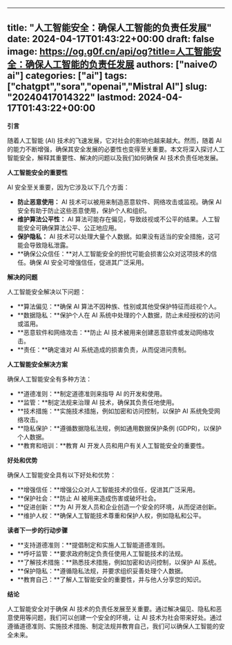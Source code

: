 
---
title: "人工智能安全：确保人工智能的负责任发展"
date: 2024-04-17T01:43:22+00:00
draft: false
image: https://og.g0f.cn/api/og?title=人工智能安全：确保人工智能的负责任发展
authors: ["naiveのai"]
categories: ["ai"]
tags: ["chatgpt","sora","openai","Mistral AI"]
slug: "20240417014322"
lastmod: 2024-04-17T01:43:22+00:00
---
**引言**

随着人工智能 (AI) 技术的飞速发展，它对社会的影响也越来越大。然而，随着 AI 的能力不断增强，确保其安全发展的必要性也变得至关重要。本文将深入探讨人工智能安全，解释其重要性、解决的问题以及我们如何确保 AI 技术负责任地发展。

**人工智能安全的重要性**

AI 安全至关重要，因为它涉及以下几个方面：

* **防止恶意使用：** AI 技术可以被用来制造恶意软件、网络攻击或监视。确保 AI 安全有助于防止这些恶意使用，保护个人和组织。
* **维护算法公平性：** AI 算法可能存在偏见，导致歧视或不公平的结果。人工智能安全可确保算法公平、公正地应用。
* **保护隐私：** AI 技术可以处理大量个人数据。如果没有适当的安全措施，这可能会导致隐私泄露。
* **确保公众信任：**对人工智能安全的担忧可能会损害公众对这项技术的信任。确保 AI 安全可增强信任，促进其广泛采用。

**解决的问题**

人工智能安全解决以下问题：

* **算法偏见：**确保 AI 算法不因种族、性别或其他受保护特征而歧视个人。
* **数据隐私：**保护个人在 AI 系统中处理的个人数据，防止未经授权的访问或滥用。
* **恶意软件和网络攻击：**防止 AI 技术被用来创建恶意软件或发动网络攻击。
* **责任：**确定谁对 AI 系统造成的损害负责，从而促进问责制。

**人工智能安全解决方案**

确保人工智能安全有多种方法：

* **道德准则：**制定道德准则来指导 AI 的开发和使用。
* **监管：**制定法规来治理 AI 技术，确保其负责任地使用。
* **技术措施：**实施技术措施，例如加密和访问控制，以保护 AI 系统免受网络攻击。
* **隐私保护：**遵循数据隐私法规，例如通用数据保护条例 (GDPR)，以保护个人数据。
* **教育和培训：**教育 AI 开发人员和用户有关人工智能安全的重要性。

**好处和优势**

确保人工智能安全具有以下好处和优势：

* **增强信任：**增强公众对人工智能技术的信任，促进其广泛采用。
* **保护社会：**防止 AI 被用来造成伤害或破坏社会。
* **促进创新：**为 AI 开发人员和企业创造一个安全的环境，从而促进创新。
* **维护人权：**确保人工智能技术尊重和保护人权，例如隐私和公平。

**读者下一步的行动步骤**

* **支持道德准则：**提倡制定和实施人工智能道德准则。
* **呼吁监管：**要求政府制定负责任使用人工智能技术的法规。
* **了解技术措施：**熟悉技术措施，例如加密和访问控制，以保护 AI 系统。
* **保护隐私：**遵循隐私法规，并要求组织妥善处理个人数据。
* **教育自己：**了解人工智能安全的重要性，并与他人分享您的知识。

**结论**

人工智能安全对于确保 AI 技术的负责任发展至关重要。通过解决偏见、隐私和恶意使用等问题，我们可以创建一个安全的环境，让 AI 技术为社会带来好处。通过遵循道德准则、实施技术措施、制定法规并教育自己，我们可以确保人工智能的安全未来。